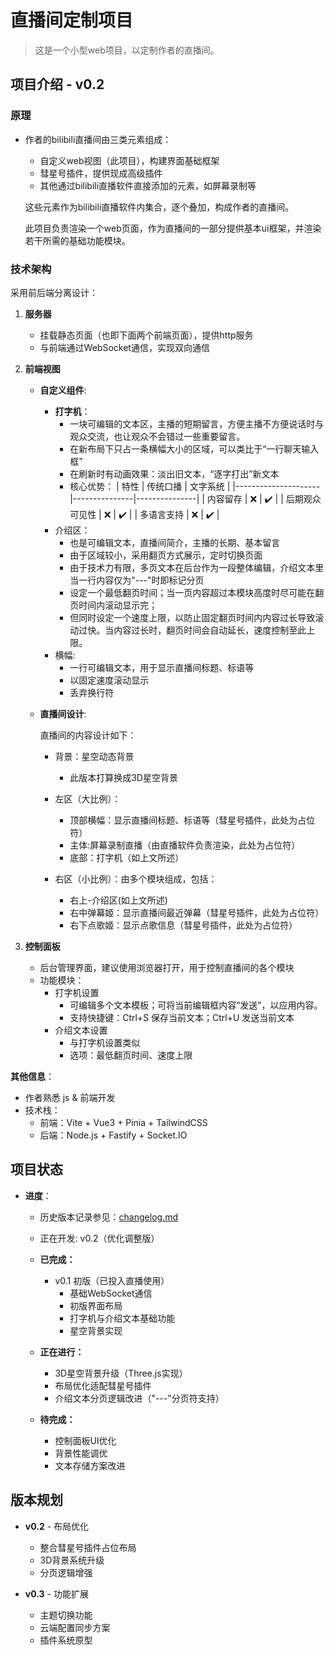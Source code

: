 # 直播间定制项目

> 这是一个小型web项目，以定制作者的直播间。

## 项目介绍 - v0.2

### 原理
- 作者的bilibili直播间由三类元素组成：
	
	- 自定义web视图（此项目），构建界面基础框架
	- 彗星号插件，提供现成高级插件
	- 其他通过bilibili直播软件直接添加的元素，如屏幕录制等

	这些元素作为bilibili直播软件内集合，逐个叠加，构成作者的直播间。

	此项目负责渲染一个web页面，作为直播间的一部分提供基本ui框架，并渲染若干所需的基础功能模块。

### 技术架构

采用前后端分离设计：

1. **服务器**
	- 挂载静态页面（也即下面两个前端页面），提供http服务
	- 与前端通过WebSocket通信，实现双向通信

2. **前端视图**

    - **自定义组件**:
		- **打字机**：
	    	- 一块可编辑的文本区，主播的短期留言，方便主播不方便说话时与观众交流，也让观众不会错过一些重要留言。
			- 在新布局下只占一条横幅大小的区域，可以类比于“一行聊天输入框”
	    	- 在刷新时有动画效果：淡出旧文本，“逐字打出”新文本
	    	- 核心优势：
                | 特性                | 传统口播       | 文字系统       |
                |---------------------|---------------|---------------|
                | 内容留存            | ❌            | ✔️            |
                | 后期观众可见性      | ❌            | ✔️            |
                | 多语言支持          | ❌            | ✔️            |
		- 介绍区：
	    	- 也是可编辑文本，直播间简介，主播的长期、基本留言
	    	- 由于区域较小，采用翻页方式展示，定时切换页面
	    	- 由于技术力有限，多页文本在后台作为一段整体编辑，介绍文本里当一行内容仅为"---"时即标记分页
	    	- 设定一个最低翻页时间；当一页内容超过本模块高度时尽可能在翻页时间内滚动显示完；
	    	- 但同时设定一个速度上限，以防止固定翻页时间内内容过长导致滚动过快。当内容过长时，翻页时间会自动延长，速度控制至此上限。
		- 横幅:
			- 一行可编辑文本，用于显示直播间标题、标语等
	    	- 以固定速度滚动显示
			- 丢弃换行符										
	
	- **直播间设计**:
	
	    直播间的内容设计如下：
        
	    - 背景：星空动态背景
	    	- 此版本打算换成3D星空背景
    
	    - 左区（大比例）：
	    	- 顶部横幅：显示直播间标题、标语等（彗星号插件，此处为占位符）
	    	- 主体:屏幕录制直播（由直播软件负责渲染，此处为占位符）
	    	- 底部：打字机（如上文所述）
	    
	    - 右区（小比例）：由多个模块组成，包括：
			- 右上-介绍区(如上文所述)
	    	- 右中弹幕姬：显示直播间最近弹幕（彗星号插件，此处为占位符）
	    	- 右下点歌姬：显示点歌信息（彗星号插件，此处为占位符）

3. **控制面板**
   - 后台管理界面，建议使用浏览器打开，用于控制直播间的各个模块
   - 功能模块：
		- 打字机设置
			- 可编辑多个文本模板；可将当前编辑框内容“发送”，以应用内容。
			- 支持快捷键：Ctrl+S 保存当前文本；Ctrl+U 发送当前文本
		- 介绍文本设置
			- 与打字机设置类似
			- 选项：最低翻页时间、速度上限

**其他信息**：
- 作者熟悉 js & 前端开发
- 技术栈：
	- 前端：Vite + Vue3 + Pinia + TailwindCSS
	- 后端：Node.js + Fastify + Socket.IO

## 项目状态

- **进度**：
  - 历史版本记录参见：[changelog.md](./changelog.md)
  - 正在开发: v0.2（优化调整版）

  - **已完成：**
    - v0.1 初版（已投入直播使用）
      - 基础WebSocket通信
      - 初版界面布局
      - 打字机与介绍文本基础功能
      - 星空背景实现

  - **正在进行：**
    - 3D星空背景升级（Three.js实现）
    - 布局优化适配彗星号插件
    - 介绍文本分页逻辑改进（"---"分页符支持）

  - **待完成：**
    - 控制面板UI优化
    - 背景性能调优
    - 文本存储方案改进

## 版本规划
- **v0.2** - 布局优化
  - 整合彗星号插件占位布局
  - 3D背景系统升级
  - 分页逻辑增强

- **v0.3** - 功能扩展
  - 主题切换功能
  - 云端配置同步方案
  - 插件系统原型
